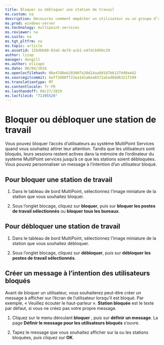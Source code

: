```yaml
---
title: Bloquer ou débloquer une station de travail
ms.custom: na
description: Découvrez comment empêcher un utilisateur ou un groupe d’accéder à un système MultiPoint services.
ms.prod: windows-server
ms.technology: multipoint-services
ms.reviewer: na
ms.suite: na
ms.tgt_pltfrm: na
ms.topic: article
ms.assetid: 12bdbb60-03a5-4e7d-acb1-e4fdcb950c29
author: lizap
manager: dongill
ms.author: elizapo
ms.date: 08/04/2016
ms.openlocfilehash: 06e47d8eb203007a20d24aa9d187bb1374d0a4d2
ms.sourcegitcommit: 6aff3d88ff22ea141a6ea6572a5ad8dd6321f199
ms.translationtype: MT
ms.contentlocale: fr-FR
ms.lasthandoff: 09/27/2019
ms.locfileid: "71395526"
---
```

# <a name="block-or-unblock-a-station"></a>Bloquer ou débloquer une station de travail
Vous pouvez bloquer l’accès d’utilisateurs au système MultiPoint Services quand vous souhaitez attirer leur attention. Tandis que les utilisateurs sont bloqués, leurs sessions restent actives dans la mémoire de l’ordinateur du système MultiPoint services jusqu’à ce que les stations soient débloquées. Vous pouvez personnaliser un message à l’intention d’un utilisateur bloqué.  
  
## <a name="to-block-a-station"></a>Pour bloquer une station de travail  
  
1.  Dans le tableau de bord MultiPoint, sélectionnez l’image miniature de la station que vous souhaitez bloquer.  
  
2.  Sous l’onglet blocage, cliquez sur **bloquer**, puis sur **bloquer les postes de travail sélectionnés** ou **bloquer tous les bureaux**.  
   
## <a name="to-unblock-a-station"></a>Pour débloquer une station de travail  
  
1.  Dans le tableau de bord MultiPoint, sélectionnez l’image miniature de la station que vous souhaitez débloquer.  
  
2.  Sous l’onglet blocage, cliquez sur **débloquer**, puis sur **débloquer les postes de travail sélectionnés**.  
   
## <a name="create-a-message-to-display-for-blocked-users"></a>Créer un message à l’intention des utilisateurs bloqués  
Avant de bloquer un utilisateur, vous souhaiterez peut-être créer un message à afficher sur l’écran de l’utilisateur lorsqu’il est bloqué. Par exemple, « Veuillez écouter le haut-parleur ». **Station bloquée** est le texte par défaut, si vous ne créez pas votre propre message.  
   
1.  Cliquez sur le menu déroulant **bloquer** , puis sur **définir un message**. La page **Définir le message pour les utilisateurs bloqués** s’ouvre.  
  
2.  Tapez le message que vous souhaitez afficher sur la ou les stations bloquées, puis cliquez sur **OK**.